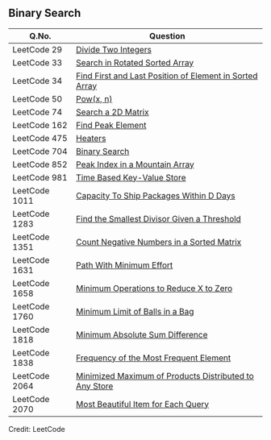 ## Binary Search

| Q.No. | Question |
| --- | --- |
| LeetCode 29 | [Divide Two Integers](https://grid47.xyz/leetcode/solution-29-divide-two-integers/) |
| LeetCode 33 | [Search in Rotated Sorted Array](https://grid47.xyz/leetcode/solution-33-search-in-rotated-sorted-array/) |
| LeetCode 34 | [Find First and Last Position of Element in Sorted Array](https://grid47.xyz/leetcode/solution-34-find-first-and-last-position-of-element-in-sorted-array/) |
| LeetCode 50 | [Pow(x, n)](https://grid47.xyz/leetcode/solution-50-powx-n/) |
| LeetCode 74 | [Search a 2D Matrix](https://grid47.xyz/leetcode/solution-74-search-a-2d-matrix/) |
| LeetCode 162 | [Find Peak Element](https://grid47.xyz/leetcode/solution-162-find-peak-element/) |
| LeetCode 475 | [Heaters](https://grid47.xyz/leetcode/solution-475-heaters/) |
| LeetCode 704 | [Binary Search](https://grid47.xyz/leetcode/solution-704-binary-search/) |
| LeetCode 852 | [Peak Index in a Mountain Array](https://grid47.xyz/leetcode/solution-852-peak-index-in-a-mountain-array/) |
| LeetCode 981 | [Time Based Key-Value Store](https://grid47.xyz/leetcode/solution-981-time-based-key-value-store/) |
| LeetCode 1011 | [Capacity To Ship Packages Within D Days](https://grid47.xyz/leetcode/solution-1011-capacity-to-ship-packages-within-d-days/) |
| LeetCode 1283 | [Find the Smallest Divisor Given a Threshold](https://grid47.xyz/leetcode/solution-1283-find-the-smallest-divisor-given-a-threshold/) |
| LeetCode 1351 | [Count Negative Numbers in a Sorted Matrix](https://grid47.xyz/leetcode/solution-1351-count-negative-numbers-in-a-sorted-matrix/) |
| LeetCode 1631 | [Path With Minimum Effort](https://grid47.xyz/leetcode/solution-1631-path-with-minimum-effort/) |
| LeetCode 1658 | [Minimum Operations to Reduce X to Zero](https://grid47.xyz/leetcode/solution-1658-minimum-operations-to-reduce-x-to-zero/) |
| LeetCode 1760 | [Minimum Limit of Balls in a Bag](https://grid47.xyz/leetcode/solution-1760-minimum-limit-of-balls-in-a-bag/) |
| LeetCode 1818 | [Minimum Absolute Sum Difference](https://grid47.xyz/leetcode/solution-1818-minimum-absolute-sum-difference/) |
| LeetCode 1838 | [Frequency of the Most Frequent Element](https://grid47.xyz/leetcode/solution-1838-frequency-of-the-most-frequent-element/) |
| LeetCode 2064 | [Minimized Maximum of Products Distributed to Any Store](https://grid47.xyz/leetcode/solution-2064-minimized-maximum-of-products-distributed-to-any-store/) |
| LeetCode 2070 | [Most Beautiful Item for Each Query](https://grid47.xyz/leetcode/solution-2070-most-beautiful-item-for-each-query/) |

Credit: LeetCode

